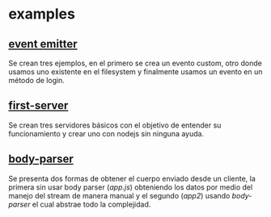 # examples

## [event emitter](https://jhonny111s.github.io/code-of-toth/nodejs/course/2020/05/09/event-emitter.html)

Se crean tres ejemplos, en el primero se crea un evento custom, otro donde usamos uno existente en el filesystem y finalmente usamos un evento en un método de login.

## [first-server](https://jhonny111s.github.io/code-of-toth/nodejs/course/2020/05/06/first-server.html)

Se crean tres servidores básicos con el objetivo de entender su funcionamiento y crear uno con nodejs sin ninguna ayuda.

## [body-parser](https://jhonny111s.github.io/code-of-toth/nodejs/course/2019/05/25/body-parserr.html)

Se presenta dos formas de obtener el cuerpo enviado desde un cliente, la primera sin usar body parser (*app.js*) obteniendo los datos por medio del manejo del stream de manera manual y el segundo (*app2*) usando *body-parser* el cual abstrae todo la complejidad.